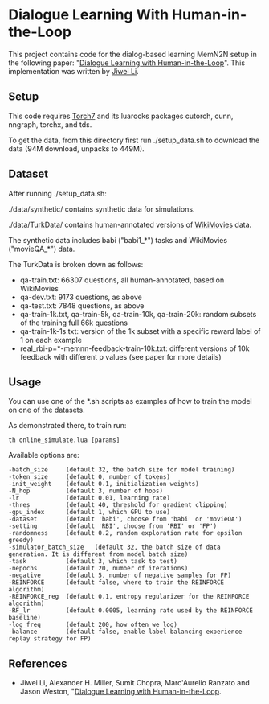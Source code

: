 # Dialogue Learning With Human-in-the-Loop

This project contains code for the dialog-based learning MemN2N setup in the following paper: "[Dialogue Learning with Human-in-the-Loop](https://openreview.net/pdf?id=HJgXCV9xx)". This implementation was written by [Jiwei Li](https://web.stanford.edu/~jiweil/).

## Setup

This code requires [Torch7](http://torch.ch) and its luarocks packages cutorch, cunn, nngraph, torchx, and tds.

To get the data, from this directory first run ./setup\_data.sh to download the data (94M download, unpacks to 449M).

## Dataset
After running ./setup\_data.sh:

./data/synthetic/ contains synthetic data for simulations.

./data/TurkData/ contains human-annotated versions of [WikiMovies](http://fb.ai/babi) data.


The synthetic data includes babi ("babi1_\*") tasks and WikiMovies ("movieQA_\*") data.

The TurkData is broken down as follows:

* qa-train.txt: 66307 questions, all human-annotated, based on WikiMovies
* qa-dev.txt: 9173 questions, as above
* qa-test.txt: 7848 questions, as above
* qa-train-1k.txt, qa-train-5k, qa-train-10k, qa-train-20k: random subsets of the training full 66k questions
* qa-train-1k-1s.txt: version of the 1k subset with a specific reward label of 1 on each example
* real_rbi-p=\*-memnn-feedback-train-10k.txt: different versions of 10k feedback with different p values (see paper for more details)


## Usage

You can use one of the \*.sh scripts as examples of how to train the model on one of the datasets.

As demonstrated there, to train run:

    th online_simulate.lua [params]

Available options are:

    -batch_size		(default 32, the batch size for model training)
    -token_size		(default 0, number of tokens)
    -init_weight	(default 0.1, initialization weights)
    -N_hop			(default 3, number of hops)
    -lr				(default 0.01, learning rate)
    -thres			(default 40, threshold for gradient clipping)
    -gpu_index		(default 1, which GPU to use)
    -dataset		(default 'babi', choose from 'babi' or 'movieQA')
    -setting		(default 'RBI', choose from 'RBI' or 'FP')
    -randomness     (default 0.2, random exploration rate for epsilon greedy)
    -simulator_batch_size   (default 32, the batch size of data generation. It is different from model batch size)
    -task			(default 3, which task to test)
    -nepochs		(default 20, number of iterations)
    -negative		(default 5, number of negative samples for FP)
    -REINFORCE      (default false, where to train the REINFORCE algorithm)
    -REINFORCE_reg  (default 0.1, entropy regularizer for the REINFORCE algorithm)
    -RF_lr          (default 0.0005, learning rate used by the REINFORCE baseline)
    -log_freq       (default 200, how often we log)
    -balance        (default false, enable label balancing experience replay strategy for FP)

## References

* Jiwei Li, Alexander H. Miller, Sumit Chopra, Marc'Aurelio Ranzato and Jason Weston, "[Dialogue Learning with Human-in-the-Loop](https://openreview.net/pdf?id=HJgXCV9xx).
